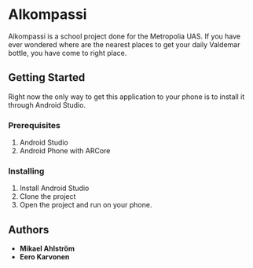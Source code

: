 # Alkompassi

Alkompassi is a school project done for the Metropolia UAS. If you have ever wondered where are the nearest places to get your daily Valdemar bottle, you have come to right place.

## Getting Started

Right now the only way to get this application to your phone is to install it through Android Studio.

### Prerequisites

1. Android Studio
2. Android Phone with ARCore


### Installing

1. Install Android Studio
2. Clone the project
3. Open the project and run on your phone.


## Authors

* **Mikael Ahlström**
* **Eero Karvonen**

